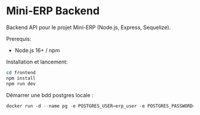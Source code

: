 # Mini-ERP Backend

Backend API pour le projet Mini-ERP (Node.js, Express, Sequelize).

Prerequis:
- Node.js 16+ / npm

Installation et lancement:

```powershell
cd frontend
npm install
npm run dev
```
Démarrer une bdd postgres locale : 
```powershell
docker run -d --name pg -e POSTGRES_USER=erp_user -e POSTGRES_PASSWORD=erp_pass -e POSTGRES_DB=erp_db -p 5432:5432 postgres
```